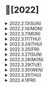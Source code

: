 # 📌[2022]


<details>
<summary> 2022.2.13(SUN)</summary>
<div markdown="1">

## 📝컬렉션 프레임워크


### 컬렉션 프레임워크란?
- 프로그램 구현에 필요한 자료구조를 구현해 놓은 라이브러리
- java.util 패키지에 구현
- 최적화 된 알고리즘을 활용할 수 있어 개발 소요시간을 단축
- 여러 인터페이스와 구현 클래스 사용법을 이해해야 한다.

### Collection
- 하나의 데이터들만 다룬다.
- 하위에 List와 Set 인터페이스가 존재한다.
- List는 선형 자료구조로 ArrayList, LinkedList 등이 존재한다. (순서가 존재, 중복 허용)
- Set은 집합과 닮아 있어서 중복을 허용하지 않는다. 주로 유일한 데이터를 관리할 때 활용하며 순서에 구애받지 않는다.

#### Collection에서 자주 사용하는 메소드
| 메소드 | 설명 |
|:---:|:---:|
| boolean add(E e) | Collection에 객체를 추가|
| void clear() | Collection의 모든 객체를 제거|
| Iterator<E> iterator | Collection을 순환할 반복자를 반환|
| boolean remove(Object o) | Collection에 매개변수에 해당하는 인스턴스가 존재하면 제거|
| int size() | Collection에 있는 요소의 개수를 반환|
	


### Map
- 쌍으로 관리된 객체를 관리하며 Key, Value로 쌍을 만든다.
- Key는 중복될 수 없다.
- HashTable, HashMap, TreeMap, Properties가 존재하며 주로 HashMap을 사용한다. TreeMap의 경우에는 Key에 대해 정렬한다.


</div>
</details>

<details>

<summary> 2022.2.14(MON)</summary>
<div markdown="1">

### 1. 자바 collection 프레임워크 실습 공부  
https://github.com/skarns23/Nams/tree/master/learn_java/Chapter12/src/collection

 
 ### 2. Stack
 - 스택은 상자를 쌓듯이 자료를 관리하는 방법
.- 맨 나중에 들어간 요소가 제일 처음으로 나오는 LIFO (Last In First Out) 형식이다.
 ### 4. LinkedList
 - ArrayList에 비해 중간에 자료를 넣고 제거하는 시간이 적게 걸린다.
 - 크기를 동적으로 증가시킬 수 있다.
</div>
</details>
 
<details>
 <summary> 2022.3.7(MON)</summary>
 <div markdown ="1">
  
  ### [백준 단계별 문제 풀기 (for문 ~ 1차원 배열 2번까지)](https://github.com/skarns23/Nams/tree/master/Baek/BaekJoon/src/baekjoon)
  - 기존에 코드의 구성을 할때는 Scanner를 이용하여 입력을 받았는데 [백준 빠른 A+B](https://www.acmicpc.net/problem/15552) 문제를 통해 BufferedReader 와 BufferedWriter 방식의 입 출력형태를 활용해보고 있다.
 
  ### Scanner와 BufferedReader 비교
  1. Scanner는 BufferedReader보다 활용성이 높다.
  - Scanner의 경우 자료형을 지정하여 읽을 수 있는 반면, BufferedReader의 경우에는 String값으로만 읽을 수 있다.
  2. BufferedReader의 경우에는 파싱 (Parsing), 예외처리 (throws Exception or try catch)가 필요하다.
  - 그러나 효율성 및 속도의 측면에서 Scanner보다 BufferedReader가 빠르기때문에 BufferedReader또한 많이 사용된다.
  - 파싱의 경우에는 StringTokenizer을 활용한다.
	 
  
  </div>
 </details>
 
 <details>
 <summary> 2022.3.17(THU)</summary>
 <div markdown ="1">
  
  ### [백준 단계별 문제 풀기 (매일 5문제가량 진행 중 )](https://github.com/skarns23/Nams/tree/master/Baek/BaekJoon/src/baekjoon)
  - 재귀함수 부분의 [하노이 타워 문제](https://www.acmicpc.net/problem/11729)에 대한 공식을 알게되었다.
  - 브루트 포스 중 [체스판 문제](https://www.acmicpc.net/problem/1018)에서 노가다 형식의 코드로 진행하여 코드가 지저분한데 다른 분들의 코드의 경우에는 함수를 선언하여 깔끔하고 좀 더 좋은 방식을 활용한 분들이 많았다.
 - 정렬 부분에서 카운팅 정렬에대해 알게되었으며, 카운팅 정렬의 경우에는 수의 범위가 작을 경우에 사용하는 것이 좋다.
 - 정렬 중 [통계학](https://www.acmicpc.net/problem/2108) 문제에서 최빈값을 구하는 알고리즘에서 애를 먹어서 참고를 했는데, 최빈 값중 두번째로 작은 값을 출력해야해서 카운팅정렬을 활용하는 것이 인상적이였다.
  

  
  </div>
 </details>

 

 <details>
 <summary> 2022.3.24(THU)</summary>
 <div markdown ="1">	 
  ### reduce() 연산
   - 정의된 연산이 아닌 프로그래머가 직접 구현한 연산을 적용
	 
   ``` JAVA 
   T reduce(T identify, BinaryOperator<T>, accumulator)
   ```  
	 
   - 최종 연산으로 스트림의 요소를 소모하며 연산을 수행
   - 배열의 모든 요소의 합을 구하는 reduce() 연산 구현 예
   ```JAVA     
   Arrays.stream(arr).reduce(0, (a,b)->(a+b)); 
   ```
   - 람다식을 직접 구현하거나 람다식이 긴 경우 BinaryOperator를 구현한 클래스를 사용 함
         
  ## 📝 예외처리
     
  ### 프로그램에서의 오류
  - 컴파일 오류 : 프로그램 코드 작성 중 발생하는 문법적 오류 (최근에는 개발 환경에서 대부분 오류 detection 됨)
  - 실행오류 : 실행 중인 프로그램이 의도 하지 않은 동작을 하거나 프로그램이 중지되는 오류
  
  ### 예외 처리의 중요성
  - 프로그램의 비정상 종료를 피하며 시스템이 원활하게 실행되도록 함
- 실행 오류가 발생한 경우 오류의 과정을 재현하는 것이 현실적으로 어려움
- 오류가 발생한 경우 log를 남겨서 추후 log 분석을 통해 그 원인을 파악하여 bug를 수정하는 것이 중요함
### 오류와 예외 클래스
- 시스템 오류 : 가상 머신에서 발생, 프로그래머가 처리할 수 없는 오류 (스택 메모리 오버플로우등)
- 예외 : 프로그램에서 제어 할 수 있는 오류 (읽을려는 파일이 존재하지 않거나, DB연결 실패등)
- 자바는 안정성이 중요한 언어로 대부분 프로그램에서 발생하는 오류에 대해 문법적으로 예외 처리해야함   
 
 </div>
 </details>

 <details>
 <summary> 2022.3.25(FRI)</summary>
 <div markdown ="1">	 
 
### 예외 처리하기와 미루기

- try 블록에는 예외가 발생할 가능성이 있는 코드를 작성하고 try 블록 안에서 예외가 발생하는 경우 catch 블록이 수행됨

```JAVA
try{
  예외가 발생할 수 있는 코드 부분
} catch (처리할 예외 타입 e){
  try 블록 안에서 예외가 발생했을 때 예외를 처리하는 부분
 }
```

#### try-catch-finally 문
- finally 블럭에서 파일을 닫거나 네트웍을 닫는 등의 리소스 해제 구현을 함
- try{} 블럭이 수행되는 경우, finally{} 블럭은 항상 수행 됨
- 여러 개의 예외 블럭이 있는 경우 각각에서 리소스를 해제하지 않고, finally 블록에서 해제하도록 구현


#### try-with-resources 문
- 리소스를 사용하는 경우 close() 하지 않아도 자동으로 해제 되도록 함
- 리소스를 try{} 내부에서 선언해야만 함
- 해당 리소스 클래스가 AutoCloseable 인터페이스를 구현 애햐 함
 
 </div>
 </details>
	  
<details>
 <summary> 2022.3.27(SUN)</summary>
 <div markdown ="1">	 
 
### 예외 처리 미루기
- 예외 처리는 예외가 발생하는 문장에서 try-catch 블록으로 처리하는 방법과 이를 사용하는 부분에서 처리하는 방법 두 가지가 있음
- throws를 이용하면 예외가 발생할 수 있는 부분을 사용하는 문장에서 예외를 처리할 수 있음

### 사용자 정의 예외 클래스 구현하기
- 자바에서 제공되는 예외 클래스외에 프로그래머가 직접 만들어 처리해야하는 예외가 있을 수 있음
- 기존 예외 클래스 중 가장 유사한 예외 클래스를 상속 받아 사용자 정의 예외 클래스를 만듬
- Exception 클래스를 상속해서 만들 수 있음 


## 📝 오류의 로그를 남기기 Logger 활용

### logging
- 시스템 운영에 대한 기록
- 오류가 발생 했을 때 그 오류에 대한 기록을 남겨 디버깅을 용이하게 함
- 로그 파일에 기록하는 코드를 추가하여 필요한 정보가 로그로 남을 수 있도록 함
- 너무 적은 로그 : 정확한 시스템의 상황을 파악하기 어려움
- 너무 많은 로그 : 빈번한 file I/O의 오버헤드와 로그 파일의 백업 문제 발생

### java.util.logging
- 자바에서 기본적으로 제공되는 log package
- 파일이나 콘솔에 로그 내용을 출력할 수 있음
- jre/lib/logging.properties 파일 편집을 통해 로그의 출력방식, 로그 레벨을 변경 가능
- logging 패키지에서 제공하는 로그 레벨은 severe, warning, info, config, fine, finer, finest 임
- 오픈소르로는 log4j를 많이 사용

## 📝 I/O 스트림

### 바이트 단위 입출력 스트림
- InputStream : 바이트 단위 입력 스트림 최상위 추상 클래스

- 주요 하위 클래스
> - FileInputStream : 파일에서 바이트 단위로 자료를 읽음
> - ByteArrayInputStream : byte 배열 메모리에서 바이트 단위로 자료를 읽음
> - FilterInputStream : 기반 스트림에서 자료를 읽을 때 추가 기능을 제공하는 보조 스트림의 상위 클래스 

- OutputStream : 바이트 단위 출력 스트림 최상위 추상 클래스

- 주요 하위 클래스
> - FileOutputStream : 파일에서 바이트 단위로 자료를 씀
> - ByteArrayOutputStream : byte 배열 메모리에서 바이트 단위로 자료를 씀
> - FilterOutputStream : 기반 스트림에서 자료를 쓸 때 추가 기능을 제공하는 보조 스트림의 상위 클래스
 </div>
 </details>
	 
	 
<details>
 <summary> 2022.3.28(MON)</summary>
 <div markdown ="1">	 
 
## 📝 직렬화

### serialization 이란
- 인스턴스의 상태를 그대로 파일 저장하거나 네트웍으로 전송하고 이를 다시 복원하는 방식
- 자바에서는 보조 스트림을 활용하여 직렬화를 제공
- ObjectInputStream과 ObjectOutputStream

### Serializable 인터페이스
- 직렬화는 인스턴스의 내용이 외부로 유출되는 것이므로 프로그래머가 해당 객체에 대한 직렬화 의도를 표시해야 함
- 구현 코드가 없는 marker interface
- 상속해줌으로써 직렬화가 가능하다는 표시
- transient로 선언을 해주면 직렬화를 하지않는다, 직렬화가 불가능한 (소켓) 객체에 선언

### Externalizable 인터페이스
- writerExternal()과 readExternal()메서드를 구현해야 함
- 프로그래머가 직접 객체를 읽고 쓰는 코드를 구현할 수 있음

## 📝 여러가지 입출력 클래스들

### File 클래스
- 파일 개념을 추상화한 클래스
- 입출력 기능은 없고, 파일의 이름, 경로, 읽기 전용등의 속성을 알수 있음
- 이를 지원하는 여러 메서드들이 제공됨

### RandomAccessFile 클래스
- 이불력 클래스 중 유일하게 파일에 대한 입력과 출력을 동시에 할 수 있는 클래스
- 파일 포인터가 있어서 읽고 쓰는 위치의 이동이 가능함
- 다양한 메서드가 제공됨 
 </div>
 </details>
	  
<details>
 <summary> 2022.3.29(TUE)</summary>
 <div markdown ="1">	 

## 📝 [데코레이터 패턴을 활용한 커피 머신 프로그램](https://github.com/skarns23/Nams/tree/master/learn_java/Chapter14/src/ch16)

### Decorator Pattern
- 객체의 결합을 통해 기능을 동적으로 유연하게 확장 가능
- 자바의 입출력 스트림은 decorator pattern 임
- 여러 decorator들을 활용하여 다양한 기능을 제공
- 상속 보다 유연한 구현 방식
- 데코레이터는 다른 데코레이터 혹은 컴포넌트를 포함해야 함
- 지속적인 기능의 추가와 제거가 용이함
- 데코레이터와 컴포넌트는 동일하지 않음

## 📝 자바에서 Thread 만들기

### Thread란
- 프로세스가 단순히 실행 중인 프로그램이라면 thread는 프로세스내에서 실제로 작업을 수행하는 주체를 의미
- 모든 프로세스에는 한 개 이상의 thread가 존재하여 작업을 수행
- 실제 작업을 수행하는 단위는 thread 임
- 공유 자원에 대해 동기화 기법이 필요함

### multi-threading
- 여러 thread가 동시에 수행되는 프로그래밍. 여러 작업이 동시에 실행
- thread는 각각 자신만의 작업 공간을 가짐 ( context )
- 각 thread 사이에서 공유하는 자원이 있을 수 있음 ( 자바에서는 static interface )
- 자원을 공유하여 여러 thread가 작업을 수행하는 경우 서로 자원을 차지하려는 race condition이 발생할 수 있음
- 해결을 위해 critical section에 대한 동기화를 구현해야 함


### Thread 구현
- Thread 구현은 Thread 클래스를 상속받아서 구현하는 방법
- Runnable 인터페이스를 상속하여 구현하는 방법
- Thread 클래스를 상속하는 경우 기존에 상속받은 클래스가 없는 경우에 구현 가능
- Runnable 인터페이스는 상속받은 클래스가 있더라도 인터페이스이기때문에 구현가능

### Thread Status
- Runnable: 스레드가 시작되면 스레드 풀에 들어감. CPU 배분을 기다리는 상태 
- Run : 스레드가 CPU를 배분받아 실행되는 상태
- Dead : 스레드가 수행되서 종료된 상태
- Not Runnable : CPU를 점유할 수 없는 상태 3가지의 메소드 호출을 통해서 가능
1) sleep() (ms가 들어감) : 잠시 쉬었다가 실행
2) wait() : 자원을 사용할 수 있는 상태까지 대기 notify(), notifyAll()메소드를 통해 자원 사용가능 여부를 회신
3) join() : 다른 스레드의 실행결과를 참조해야하는 경우 join()을 실행한 스레드가 Not Runnable에 빠지고 다른 스레드가 종료되면 다시 실행

### Thread 우선순위
- Thread.MIN_PRIORITY( 1 ) ~ Thread.MAX_PRIORITY( 10 )
- 디폴트 우선 순위 : Thread.NORMAL_PRIORITY ( 5 )
- 우선 순위가 높을 수록 CPU 배분을 받을 확률이 높다
- setPriority(), getPriority() 메소드 제공

### join()
- 동시에 두 개 이상의 Thread가 실행 될 때 다른 Thread의 결과를 참조 하여 실행해야 하는 경우 join()함수를 사용
- join() 함수를 호출한 Thread가 not-runnable 상태로 감
- 다른 Thread의 실행이 끝나면 runnable 상태로 돌아옴

### interrupt()
- 다른 Thread에 예외를 발생시키는 interrupt를 보냄
- Thread가 join(), sleep(), wait() 메서드에의해 not-runnable 상태일 때 interrupt() 메서드를 호출하면 다시 runnable 상태가 될 수 있음 

### Thread 종료
- 무한 반복의 경우 while(flag)의 flag 변수 값을 false로 바뀌어 종료를 시킴
- Thread 종료하기 예제

``` JAVA
package ch18;

import java.io.IOException;

public class TerminateThread extends Thread{
	
	
	private boolean flag = false;
	int i;
	
	public TerminateThread(String nm) {
		super(nm);
	}
	
	public void run() {
		while(!flag) {
			try {
				System.out.print(this.getName()+" ");
				sleep(100);
			}catch (Exception e) {
				
			}
		}
		System.out.println(getName() +" end");
	}
	public void setFlag(boolean flag) {
		this.flag = flag;
	}
	public static void main(String[] args) throws IOException {
		// TODO Auto-generated method stub
		TerminateThread A = new TerminateThread("A");
		TerminateThread B = new TerminateThread("B");
		TerminateThread C = new TerminateThread("C");
		
		A.start();
		B.start();
		C.start();
		int in;
		while(true) {
			in = System.in.read();
			switch (in) {
			case 'A':
				A.setFlag(true);
				break;
			case 'B':
				B.setFlag(true);
				break;
			case 'C':
				C.setFlag(true);
				break;
			case 'M':
				A.setFlag(true);
				B.setFlag(true);
				C.setFlag(true);
				break;
			}
		}
	}

}
```

 </div>
 </details>

<details>
 <summary> 2022.3.30(WEN)</summary>
 <div markdown ="1">

## 📝 multi-thread 프로그래밍 동기화

### critical section 과 semaphore
- critical section은 두 개 이상의 thread가 동시에 접근 하는 경우 문제가 생길 수 있기 때문에 동시에 접근할 수 없는 임계 영역
- semaphore는 특별한 형태의 시스템 객체이며 get/release 두 개의 기능이 존재
- 한 순간 오직 하나의 thread만이 semaphore를 얻을 수 있으며, 나머지 thread는 대기 상태
- semaphore를 얻은 thread 만이 critical setion에 들어갈 수 있음

### 은행 예제
- 공유 자원에 대해서 접근 권한을 제한하기 위해 synchronized 방식이 제공
- 블록형식으로도 사용 가능
- 동기화 (synchronized)는 임계영역에 접근한 경우 공유 자원을 lock하여 다른 thread의 접근을 제어
- 동기화를 잘못 구현하면 deadlock에 빠질 수 있음

```JAVA
package ch19;


class Bank{
	
	private int money = 10000;
	
	public synchronized void saveMoney(int save) {
		int m = getMoney();
		
		try {
			Thread.sleep(3000);
		} catch (InterruptedException e) {
			// TODO Auto-generated catch block
			e.printStackTrace();
		}
		setMoney(save+m);
	}
	public synchronized void minusMoney(int minus) {
		int m = getMoney();
		try {
			Thread.sleep(200);
		} catch (InterruptedException e) {
			// TODO Auto-generated catch block
			e.printStackTrace();
		}
		setMoney(m-minus);
	}
	public int getMoney() {
		return money;
	}

	public void setMoney(int money) {
		this.money = money;
	}
}

class Park extends Thread{
	public void run() {
		System.out.println("start save");
		SyncMain.bk.saveMoney(3000);
		System.out.println("saveMoney(3000) : "+SyncMain.bk.getMoney());
	}
}
class ParkWife extends Thread{
	public void run() {
		System.out.println("start minus");
		SyncMain.bk.minusMoney(2000);
		System.out.println("minusMoney(2000) : "+SyncMain.bk.getMoney());
	}
}
public class SyncMain {
	public static Bank bk = new Bank();
	public static void main(String[] args) throws InterruptedException {
		// TODO Auto-generated method stub
		Park p = new Park();
		p.start();
		
		Thread.sleep(200);
		ParkWife pwife = new ParkWife();
		pwife.start();
	}

}
```

### synchronized 블럭
- 현재 객체 또는 다른 객체를 lock으로 만듬
```JAVA
synchronized (참조형 수식){
	수행문 ;
}
```

### wait() / notify() 메서드를 활용한 동기화 프로그래밍
- 자원이 어떤 조건에서 더 이상 유효하지 않은 경우 자원을 기다리기 위해 Thread가 wait() 상태가 됨
- wait() 상태가 된 Thread는 notify()가 호출 될 때까지 기다림
- 유효한 자원이 생기면 notify()가 호출되고, wait() 상태인 Thread 중 무작위로 하나의 Thread를 재시작
- notifyAll()이 호출되는 경우 wait()하고 있는 모든 Thread가 재시작
- 이 경우 유효한 자원만큼의 Thread만이 수행될 수 있고, 자원을 갖지 못한 Thread의 경우는 다시 wait()
- 자바에서는 notifyAll() 메서드의 사용을 권장

 </div>
 </details>
<details>
<summary> 2022.3.31(THU) </summary>
<div markdown = "1">

## [학생 성적 산출 프로젝트 만들기](https://github.com/skarns23/Nams/tree/master/learn_java/Chapter15/src)

</div>
</details>


<details>
<summary> 2022.4.1(FRI) </summary>
<div markdown = "1">

## [백준 백트래킹 문제 해결](https://www.acmicpc.net/step/34)

### [[백준/자바JAVA]9663번 N-Queen](https://www.acmicpc.net/problem/9663)
 - [CODE](https://github.com/skarns23/Nams/blob/master/Baek/BaekJoon/src/baekjoon/step13/Baekjoon9663.java)
- 백트래킹의 대표적인 문제
- N*N 크기의 체스판에 N개의 퀸이 서로 공격하지 못하게 놓는 경우의 수를 구하는 문제
- 풀이 방법을 안다면 생각보다 쉬운 문제 해결 힌트로는
- 1개의 배열을 사용 index는 열로, 안에 값은 행으로 활용
- 대각선을 피해 놓는 방법은 좌표 값 연산으로 해결가능
- 같은 행에 대한 존재 확인

### [[백준/자바JAVA]14888번 연산자 끼워넣기](https://www.acmicpc.net/problem/14888) / [CODE](https://github.com/skarns23/Nams/blob/master/Baek/BaekJoon/src/baekjoon/step13/Baekjoon14888.java)
- 주어지는 수열과 연산자의 갯수를 통해 수식을 만들고 최솟값, 최대값을 구하는 문제
- 연산자에 대해 dfs를 진행하는 방식의 풀이법
- depth의 경우 숫자의 갯수와 같아지면 최솟값과 최대값에 연산 실행
- 주어진 수열의 값과 연산을 통해 매개변수로 넘기는 형식

### [[백준/자바JAVA]14889번 스타트와 링크] (https://www.acmicpc.net/problem/14889) / [CODE](https://github.com/skarns23/Nams/blob/master/Baek/BaekJoon/src/baekjoon/step13/Baekjoon14889.java)
- N명의 사람이 주어지면 각 팀을 N/2로 나누고, 각 팀의 화합 능력치 차이가 최소가 되는 경우의 값을 구하는 문제
- 기존의 dfs 형식과 비슷하게 구성함
- A팀에서 N/2명의 사람을 다 뽑은 경우, 남은 인원들을 B팀에 배정
- 그 후 A, B팀에 대한 능력치 계산후 최솟값을 비교 및 갱신하는 형태로 구성 


</div>
</details>
